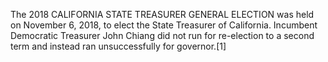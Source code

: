 The 2018 CALIFORNIA STATE TREASURER GENERAL ELECTION was held on November 6, 2018, to elect the State Treasurer of California. Incumbent Democratic Treasurer John Chiang did not run for re-election to a second term and instead ran unsuccessfully for governor.[1]
